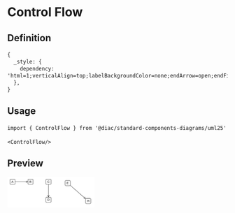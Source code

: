 # Control Flow

## Definition

```
{
  _style: { 
    dependency: 'html=1;verticalAlign=top;labelBackgroundColor=none;endArrow=open;endFill=0;',
  },
}
```

## Usage

```
import { ControlFlow } from '@diac/standard-components-diagrams/uml25'

<ControlFlow/>
```

## Preview

<img src="./control-flow.png" width="200"/>
